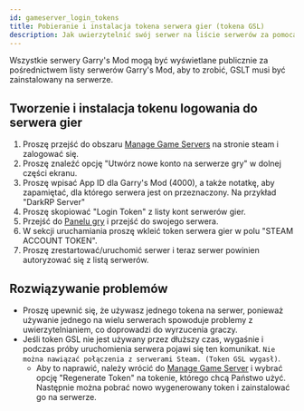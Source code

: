 ```yaml
---
id: gameserver_login_tokens
title: Pobieranie i instalacja tokena serwera gier (tokena GSL)
description: Jak uwierzytelnić swój serwer na liście serwerów za pomocą tokena GSL?
---
```


Wszystkie serwery Garry's Mod mogą być wyświetlane publicznie za pośrednictwem listy serwerów Garry's Mod, aby to zrobić, GSLT musi być zainstalowany na serwerze.

## Tworzenie i instalacja tokenu logowania do serwera gier
1. Proszę przejść do obszaru [Manage Game Servers](https://steamcommunity.com/dev/managegameservers) na stronie steam i zalogować się.
2. Proszę znaleźć opcję "Utwórz nowe konto na serwerze gry" w dolnej części ekranu.
3. Proszę wpisać App ID dla Garry's Mod (4000), a także notatkę, aby zapamiętać, dla którego serwera jest on przeznaczony. Na przykład "DarkRP Server"
4. Proszę skopiować "Login Token" z listy kont serwerów gier.
5. Przejść do [Panelu gry](https://hrzn.link/panel) i przejść do swojego serwera.
6. W sekcji uruchamiania proszę wkleić token serwera gier w polu "STEAM ACCOUNT TOKEN".
7. Proszę zrestartować/uruchomić serwer i teraz serwer powinien autoryzować się z listą serwerów.

## Rozwiązywanie problemów
* Proszę upewnić się, że używasz jednego tokena na serwer, ponieważ używanie jednego na wielu serwerach spowoduje problemy z uwierzytelnianiem, co doprowadzi do wyrzucenia graczy.
* Jeśli token GSL nie jest używany przez dłuższy czas, wygaśnie i podczas próby uruchomienia serwera pojawi się ten komunikat. `Nie można nawiązać połączenia z serwerami Steam. (Token GSL wygasł)`.
  - Aby to naprawić, należy wrócić do [Manage Game Server](https://steamcommunity.com/dev/managegameservers) i wybrać opcję "Regenerate Token" na tokenie, którego chcą Państwo użyć. Następnie można pobrać nowo wygenerowany token i zainstalować go na serwerze.
